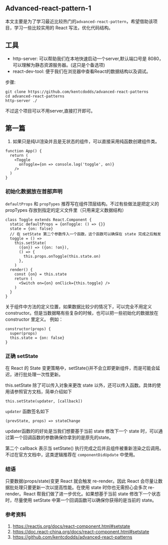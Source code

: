 ## Advanced-react-pattern-1
本文主要是为了学习最近比较热门的`advanced-react-pattern`，希望借助该项目，学习一些比较实用的 React 写法，优化代码结构。

## 工具
- http-server: 可以帮助我们在本地快速启动一个server,默认端口号是 8080，可以理解为静态资源服务器。(这只是个备选项)
- react-dev-tool: 便于我们在浏览器中查看React的数据结构以及调试。

步骤:
```
git clone https://github.com/kentcdodds/advanced-react-patterns
cd advanced-react-patterns
http-server ./
```

不过这个项目可以不用server,直接打开即可。


## 第一篇
1. 如果只是纯UI渲染并且是无状态的组件，可以直接采用纯函数创建组件类。
```
function App() {
  return (
    <Toggle
      onToggle={on => console.log('toggle', on)}
    />
  )
}
```


### 初始化数据放在首部声明
`defaultProps` 和 `propTypes` 推荐写在组件顶层结构。不过有些做法是把定义的 propTypes 存放到指定的定义文件里（只用来定义数据结构）

```
class Toggle extends React.Component {
  static defaultProps = {onToggle: () => {}}
  state = {on: false}
  // 在 setState 第二个参数传入一个函数，这个函数可以确保在 state 完成之后触发
  toggle = () =>
    this.setState(
      ({on}) => ({on: !on}),
      () => {
        this.props.onToggle(this.state.on)
      },
    )
  render() {
    const {on} = this.state
    return (
      <Switch on={on} onClick={this.toggle} />
    )
  }
}
```

关于组件中方法的定义位置，如果数据比较少的情况下，可以完全不用定义 constructor。但是当数据略有些复杂的时候，也可以把一些初始化的数据放在 constructor 里定义。 例如：
```
constructor(props) {
  super(props)
  this.state = {on: false}
}
```


### 正确 setState
在 React 的 State 变更策略中，setState()并不会立即更新组件，而是可能会延迟，进行批处理一次性更新。

this.setState 除了可以传入对象来更改 state 以外，还可以传入函数。具体的使用请参照官方文档，简单介绍如下
```
this.setState(updater, [callback])
```

`updater` 函数签名如下
```
(prevState, props) => stateChange
```

updater函数的的好处是当我们想要基于当前 state 修改下一个 state 时，可以通过第一个回调函数的参数确保你拿到的是原先的state。

第二个 callback 表示当 setState() 执行完成之后并且组件被重新渲染之后调用。
不过在官方文档中，这类逻辑推荐在 `componentDidUpdate` 中使用。

### 结语
只要数据(props/state)变更 React 就会触发 re-render。因此 React 会尽量让数据批处理只要更新一次以提高性能。在使用 state 时你也无需担心会多次 re-render。React 帮我们做了进一步优化。如果想基于当前 state 修改下一个状态时，尽量使用 setState 中第一个回调函数可以确保你获得的是当前的 state。

### 参考资料
1. https://reactjs.org/docs/react-component.html#setstate
2. https://doc.react-china.org/docs/react-component.html#setstate
3. https://github.com/kentcdodds/advanced-react-patterns




















